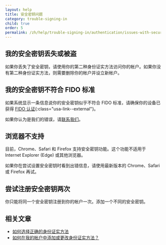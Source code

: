 ```yaml
---
layout: help
title: 安全密钥问题
category: trouble-signing-in
child: true
order: 5
permalink: /zh/help/trouble-signing-in/authentication/issues-with-security-key/
---
```


## 我的安全密钥丢失或被盗

如果你丢失了安全密钥，请使用你的第二种身份证实方法访问你的帐户。如果你没有第二种身份证实方法，则需要删除你的帐户并设立新帐户。

## 我的安全密钥不符合 FIDO 标准

如果系统显示一条信息说你的安全密钥似乎不符合 FIDO 标准，请确保你的设备已获得 [FIDO 认证](https://fidoalliance.org/certification/fido-certified-products/){:class="usa-link--external"}。

如果你认为是我们的错误，请[联系我们](/zh/contact/)。

## 浏览器不支持

目前，Chrome、Safari 和 Firefox 支持安全密钥功能。这个功能不适用于 Internet Explorer (Edge) 或其他浏览器。

如果你在尝试设置安全密钥时看到出错信息，请使用最新版本的 Chrome、Safari 或 Firefox 再试。

## 尝试注册安全密钥两次

你只能将同一个安全密钥注册到你的帐户一次。添加一个不同的安全密钥。


## 相关文章

* [如何选择正确的身份证实方法](/zh/help/create-account/authentication-methods/)
* [如何在我的帐户中添加或更改身份证实方法？](/zh/help/manage-your-account/add-or-change-your-authentication-method/)

